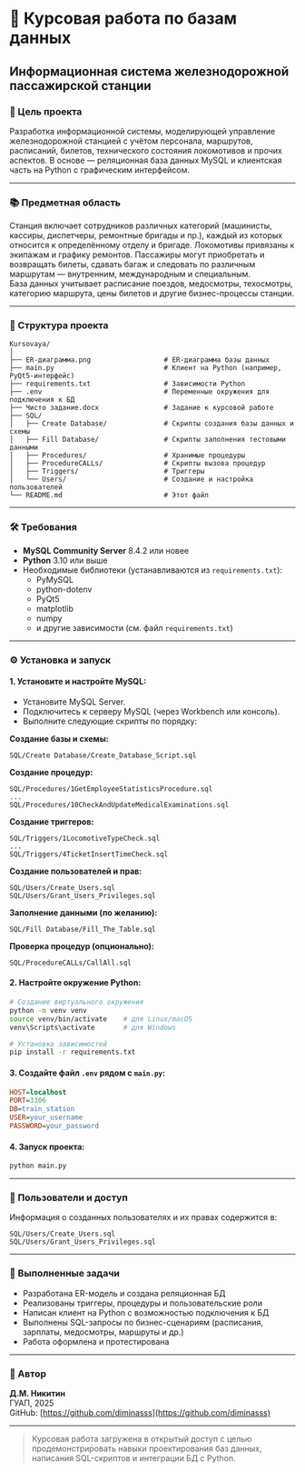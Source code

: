 # 🚉 Курсовая работа по базам данных  
## Информационная система железнодорожной пассажирской станции

### 🎯 Цель проекта
Разработка информационной системы, моделирующей управление железнодорожной станцией с учётом персонала, маршрутов, расписаний, билетов, технического состояния локомотивов и прочих аспектов. В основе — реляционная база данных MySQL и клиентская часть на Python с графическим интерфейсом.

---

### 📚 Предметная область

Станция включает сотрудников различных категорий (машинисты, кассиры, диспетчеры, ремонтные бригады и пр.), каждый из которых относится к определённому отделу и бригаде. Локомотивы привязаны к экипажам и графику ремонтов. Пассажиры могут приобретать и возвращать билеты, сдавать багаж и следовать по различным маршрутам — внутренним, международным и специальным.  
База данных учитывает расписание поездов, медосмотры, техосмотры, категорию маршрута, цены билетов и другие бизнес-процессы станции.

---

### 📂 Структура проекта

```
Kursovaya/
│
├── ER-диаграмма.png                  # ER-диаграмма базы данных
├── main.py                           # Клиент на Python (например, PyQt5-интерфейс)
├── requirements.txt                  # Зависимости Python
├── .env                              # Переменные окружения для подключения к БД
├── Чисто задание.docx                # Задание к курсовой работе
├── SQL/
│   ├── Create Database/              # Скрипты создания базы данных и схемы
│   ├── Fill Database/                # Скрипты заполнения тестовыми данными
│   ├── Procedures/                   # Хранимые процедуры
│   ├── ProcedureCALLs/               # Скрипты вызова процедур
│   ├── Triggers/                     # Триггеры
│   └── Users/                        # Создание и настройка пользователей
└── README.md                         # Этот файл
```

---

### 🛠 Требования

- **MySQL Community Server** 8.4.2 или новее
- **Python** 3.10 или выше
- Необходимые библиотеки (устанавливаются из `requirements.txt`):
  - PyMySQL
  - python-dotenv
  - PyQt5
  - matplotlib
  - numpy
  - и другие зависимости (см. файл `requirements.txt`)

---

### ⚙️ Установка и запуск

#### 1. Установите и настройте MySQL:

- Установите MySQL Server.
- Подключитесь к серверу MySQL (через Workbench или консоль).
- Выполните следующие скрипты по порядку:

**Создание базы и схемы:**
```
SQL/Create Database/Create_Database_Script.sql
```

**Создание процедур:**
```
SQL/Procedures/1GetEmployeeStatisticsProcedure.sql
...
SQL/Procedures/10CheckAndUpdateMedicalExaminations.sql
```

**Создание триггеров:**
```
SQL/Triggers/1LocomotiveTypeCheck.sql
...
SQL/Triggers/4TicketInsertTimeCheck.sql
```

**Создание пользователей и прав:**
```
SQL/Users/Create_Users.sql
SQL/Users/Grant_Users_Privileges.sql
```

**Заполнение данными (по желанию):**
```
SQL/Fill Database/Fill_The_Table.sql
```

**Проверка процедур (опционально):**
```
SQL/ProcedureCALLs/CallAll.sql
```

#### 2. Настройте окружение Python:

```bash
# Создание виртуального окружения
python -m venv venv
source venv/bin/activate    # для Linux/macOS
venv\Scripts\activate       # для Windows

# Установка зависимостей
pip install -r requirements.txt
```

#### 3. Создайте файл `.env` рядом с `main.py`:

```ini
HOST=localhost
PORT=3306
DB=train_station
USER=your_username
PASSWORD=your_password
```

#### 4. Запуск проекта:

```bash
python main.py
```

---

### 👤 Пользователи и доступ

Информация о созданных пользователях и их правах содержится в:

```
SQL/Users/Create_Users.sql
SQL/Users/Grant_Users_Privileges.sql
```

---

### 🧠 Выполненные задачи

- Разработана ER-модель и создана реляционная БД
- Реализованы триггеры, процедуры и пользовательские роли
- Написан клиент на Python с возможностью подключения к БД
- Выполнены SQL-запросы по бизнес-сценариям (расписания, зарплаты, медосмотры, маршруты и др.)
- Работа оформлена и протестирована

---

### 📎 Автор

**Д.М. Никитин**   
ГУАП, 2025  
GitHub: [https://github.com/diminasss](https://github.com/diminasss)

---

> Курсовая работа загружена в открытый доступ с целью продемонстрировать навыки проектирования баз данных, написания SQL-скриптов и интеграции БД с Python.
